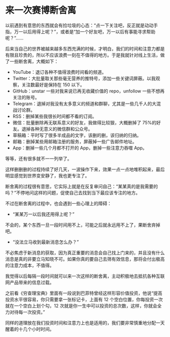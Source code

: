 # 来一次赛博断舍离

以前遇到有意思的东西就会有捡垃圾的心态：“点一下关注吧，反正就是动动手指，万一以后用得上呢？”，或者是“加一个好友吧，万一以后有事能寻求帮助呢？”……

后来当自己的世界被越来越多东西充满的时候，才明白，我们的时间和注意力都是有限且珍贵的，所以不应该浪费一刻在不值得的地方。于是我就针对线上生活，做了一些断舍离，大概如下：

-   YouTube：退订各种不值得浪费时间看的频道。
-   Twitter：大批量取关那些毫无营养的推特号，添加一些关键词屏蔽。以我观察，关注数最好是保持在 150 以下。
-   GitHub：unstar 一些对我来说已再无收藏价值的 repo，unfollow 一些不想再关注的账号。
-   Telegram：退掉对我没有太多意义的频道和群聊，尤其是一些几千人的大混战讨论群。
-   RSS：删掉某些我很长时间都不看的订阅。
-   微信：批量删除再无联系意义的好友，我做得比较狠，大概删掉了 75%的好友。退掉各种无意义的微信群和公众号。
-   草稿箱：平时写了很多半成品的文字，该删的删，该归纳的归纳。
-   邮箱：删掉某些用邮箱注册的服务，屏蔽掉一些广告邮件地址。
-   App：删掉一些几个月都不打开的 App，删掉一些注意力吞噬 App。

等等，还有很多就不一一列举了。

这样删删删的过程持续了好几天，一波操作下来，效果一点一点地堆积起来，最后明显感觉到世界变安静了，我也更专注了。

断舍离的过程很有意思，它实际上就是在反复审问自己：“某某真的是我需要的吗？”不停地问这样的问题，促使自己去找到当下最应该专注的地方。

不过在断舍离的过程中，也会遇到一些心理上的障碍：

-   “某某万一以后我还用得上呢？”

不会的，某个东西一旦一段时间用不上，可能之后就永远用不上了，果断舍弃掉吧。

-   “没法立马收到最新消息怎么办？”

不必焦虑于新消息的获取，因为真正重要的消息会自己找上门来的，并且没有什么消息是真的非要立马知晓不可。如果你真的要自己去筛有效信息，那将会付出极高的注意力成本，不值得。

我觉得以后每隔一段时间就可以来一次这样的断舍离，主动积极地去抵抗各种互联网产品带来的信息过载。

之前看《穷查理宝典》里面有一段说到巴菲特曾经这样形容价值投资，他说“提高投资水平很容易，你只需要拿一张标记卡，上面有 12 个空白位置，你每投资一次就在一个空白上划个勾，12 次就是你一生中可以投资的总次数，这样，你就会全力对待每一次投资。”

同样的道理放在我们投资时间和注意力上也是适用的，我们要非常慎重地分配一天醒着的十几个小时时间。

